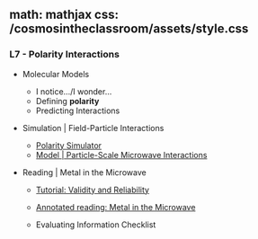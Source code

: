 math: mathjax
css: /cosmosintheclassroom/assets/style.css
---

### L7 - Polarity Interactions
- Molecular Models
  - I notice.../I wonder...
  - Defining **polarity**
  - Predicting Interactions


- Simulation | Field-Particle Interactions 
  - [Polarity Simulator](https://cosmosintheclassroom.org/src/sphys/P5L7_sim_EM_polarity.html)
  - [Model | Particle-Scale Microwave Interactions](https://cosmosintheclassroom.org/src/sphys/P5L7_consensus_model.html)

- Reading | Metal in the Microwave
  - [Tutorial: Validity and Reliability](p5l7_validity_reliability)

  - [Annotated reading: Metal in the Microwave](p5l7_3_metal_oven_reading)
  - Evaluating Information Checklist

